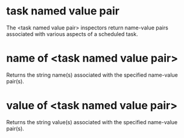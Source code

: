 # task named value pair

The &lt;task named value pair&gt; inspectors return name-value pairs associated with various aspects of a scheduled task.

# name of &lt;task named value pair&gt;

Returns the string name(s) associated with the specified name-value pair(s).

# value of &lt;task named value pair&gt;

Returns the string value(s) associated with the specified name-value pair(s).
